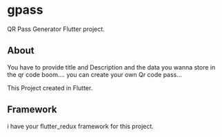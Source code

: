 # gpass

QR Pass Generator Flutter project.

## About

You have to provide title and Description and the data you wanna store in the qr code
boom.... you can create your own Qr code pass...

This Project created in Flutter.

## Framework

i have your flutter_redux framework for this project.
